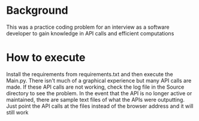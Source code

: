 # Background
This was a practice coding problem for an interview as a software developer to gain knowledge in API calls and efficient computations

# How to execute
Install the requirements from requirements.txt and then execute the Main.py. There isn't much of a graphical experience but many API calls are made.
If these API calls are not working, check the log file in the Source directory to see the problem.
In the event that the API is no longer active or maintained, there are sample text files of what the APIs were outputting.
Just point the API calls at the files instead of the browser address and it will still work
